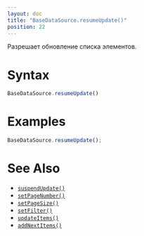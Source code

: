 ```yaml
---
layout: doc
title: "BaseDataSource.resumeUpdate()"
position: 22
---
```


Разрешает обновление списка элементов.

# Syntax

```js
BaseDataSource.resumeUpdate()
```

# Examples

```js
BaseDataSource.resumeUpdate();
```

# See Also

* [`suspendUpdate()`](../BaseDataSource.suspendUpdate/)
* [`setPageNumber()`](../BaseDataSource.setPageNumber/)
* [`setPageSize()`](../BaseDataSource.setPageSize/)
* [`setFilter()`](../BaseDataSource.setFilter/)
* [`updateItems()`](../BaseDataSource.updateItems/)
* [`addNextItems()`](../BaseDataSource.addNextItems/)
